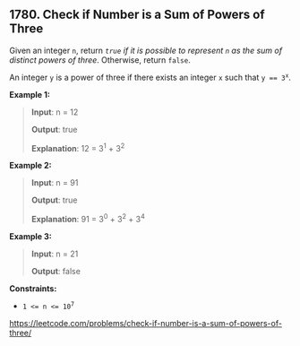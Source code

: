 ## 1780. Check if Number is a Sum of Powers of Three

Given an integer `n`, return _`true` if it is possible to represent `n` as the sum of distinct powers of three_. Otherwise, return `false`.

An integer `y` is a power of three if there exists an integer `x` such that <code>y == 3<sup>x</sup></code>.

**Example 1:**
>
>**Input**: n = 12
>
>**Output**: true
>
>**Explanation**: 12 = 3<sup>1</sup> + 3<sup>2</sup>

**Example 2:**
>
>**Input**: n = 91
>
>**Output**: true
>
>**Explanation**: 91 = 3<sup>0</sup> + 3<sup>2</sup> + 3<sup>4</sup>

**Example 3:**
>
>**Input**: n = 21
>
>**Output**: false

**Constraints:**

- <code>1 <= n <= 10<sup>7</sup></code>

https://leetcode.com/problems/check-if-number-is-a-sum-of-powers-of-three/